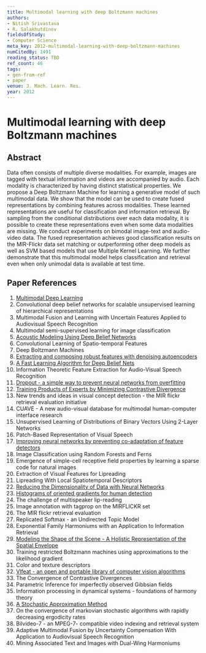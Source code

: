 ```yaml
---
title: Multimodal learning with deep Boltzmann machines
authors:
- Nitish Srivastava
- R. Salakhutdinov
fieldsOfStudy:
- Computer Science
meta_key: 2012-multimodal-learning-with-deep-boltzmann-machines
numCitedBy: 1491
reading_status: TBD
ref_count: 46
tags:
- gen-from-ref
- paper
venue: J. Mach. Learn. Res.
year: 2012
---
```


# Multimodal learning with deep Boltzmann machines

## Abstract

Data often consists of multiple diverse modalities. For example, images are tagged with textual information and videos are accompanied by audio. Each modality is characterized by having distinct statistical properties. We propose a Deep Boltzmann Machine for learning a generative model of such multimodal data. We show that the model can be used to create fused representations by combining features across modalities. These learned representations are useful for classification and information retrieval. By sampling from the conditional distributions over each data modality, it is possible to create these representations even when some data modalities are missing. We conduct experiments on bimodal image-text and audio-video data. The fused representation achieves good classification results on the MIR-Flickr data set matching or outperforming other deep models as well as SVM based models that use Multiple Kernel Learning. We further demonstrate that this multimodal model helps classification and retrieval even when only unimodal data is available at test time.

## Paper References

1. [Multimodal Deep Learning](2011-multimodal-deep-learning)
2. Convolutional deep belief networks for scalable unsupervised learning of hierarchical representations
3. Multimodal Fusion and Learning with Uncertain Features Applied to Audiovisual Speech Recognition
4. Multimodal semi-supervised learning for image classification
5. [Acoustic Modeling Using Deep Belief Networks](2012-acoustic-modeling-using-deep-belief-networks)
6. Convolutional Learning of Spatio-temporal Features
7. Deep Boltzmann Machines
8. [Extracting and composing robust features with denoising autoencoders](2008-extracting-and-composing-robust-features-with-denoising-autoencoders)
9. [A Fast Learning Algorithm for Deep Belief Nets](2006-a-fast-learning-algorithm-for-deep-belief-nets)
10. Information Theoretic Feature Extraction for Audio-Visual Speech Recognition
11. [Dropout - a simple way to prevent neural networks from overfitting](2014-dropout-a-simple-way-to-prevent-neural-networks-from-overfitting)
12. [Training Products of Experts by Minimizing Contrastive Divergence](2002-training-products-of-experts-by-minimizing-contrastive-divergence)
13. New trends and ideas in visual concept detection - the MIR flickr retrieval evaluation initiative
14. CUAVE - A new audio-visual database for multimodal human-computer interface research
15. Unsupervised Learning of Distributions of Binary Vectors Using 2-Layer Networks
16. Patch-Based Representation of Visual Speech
17. [Improving neural networks by preventing co-adaptation of feature detectors](2012-improving-neural-networks-by-preventing-co-adaptation-of-feature-detectors)
18. Image Classification using Random Forests and Ferns
19. Emergence of simple-cell receptive field properties by learning a sparse code for natural images
20. Extraction of Visual Features for Lipreading
21. Lipreading With Local Spatiotemporal Descriptors
22. [Reducing the Dimensionality of Data with Neural Networks](2006-reducing-the-dimensionality-of-data-with-neural-networks)
23. [Histograms of oriented gradients for human detection](2005-histograms-of-oriented-gradients-for-human-detection)
24. The challenge of multispeaker lip-reading
25. Image annotation with tagprop on the MIRFLICKR set
26. The MIR flickr retrieval evaluation
27. Replicated Softmax - an Undirected Topic Model
28. Exponential Family Harmoniums with an Application to Information Retrieval
29. [Modeling the Shape of the Scene - A Holistic Representation of the Spatial Envelope](2004-modeling-the-shape-of-the-scene-a-holistic-representation-of-the-spatial-envelope)
30. Training restricted Boltzmann machines using approximations to the likelihood gradient
31. Color and texture descriptors
32. [Vlfeat - an open and portable library of computer vision algorithms](2010-vlfeat-an-open-and-portable-library-of-computer-vision-algorithms)
33. The Convergence of Contrastive Divergences
34. Parametric Inference for imperfectly observed Gibbsian fields
35. Information processing in dynamical systems - foundations of harmony theory
36. [A Stochastic Approximation Method](2007-a-stochastic-approximation-method)
37. On the convergence of markovian stochastic algorithms with rapidly decreasing ergodicity rates
38. Bilvideo-7 - an MPEG-7- compatible video indexing and retrieval system
39. Adaptive Multimodal Fusion by Uncertainty Compensation With Application to Audiovisual Speech Recognition
40. Mining Associated Text and Images with Dual-Wing Harmoniums
